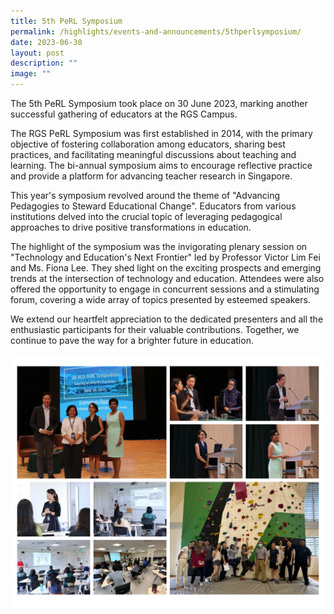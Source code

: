 ```yaml
---
title: 5th PeRL Symposium
permalink: /highlights/events-and-announcements/5thperlsymposium/
date: 2023-06-30
layout: post
description: ""
image: ""
---
```

The 5th PeRL Symposium took place on 30 June 2023, marking another successful gathering of educators at the RGS Campus. 

The RGS PeRL Symposium was first established in 2014, with the primary objective of fostering collaboration among educators, sharing best practices, and facilitating meaningful discussions about teaching and learning. The bi-annual symposium aims to encourage reflective practice and provide a platform for advancing teacher research in Singapore.

This year's symposium revolved around the theme of "Advancing Pedagogies to Steward Educational Change". Educators from various institutions delved into the crucial topic of leveraging pedagogical approaches to drive positive transformations in education.

The highlight of the symposium was the invigorating plenary session on "Technology and Education's Next Frontier" led by Professor Victor Lim Fei and Ms. Fiona Lee. They shed light on the exciting prospects and emerging trends at the intersection of technology and education. Attendees were also offered the opportunity to engage in concurrent sessions and a stimulating forum, covering a wide array of topics presented by esteemed speakers.

We extend our heartfelt appreciation to the dedicated presenters and all the enthusiastic participants for their valuable contributions. Together, we continue to pave the way for a brighter future in education.

![](/images/5th%20perl%20symposium.jpg)